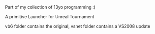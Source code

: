 Part of my collection of 13yo programming :)

A primitive Launcher for Unreal Tournament 

vb6 folder contains the original, vsnet folder contains a VS2008 update